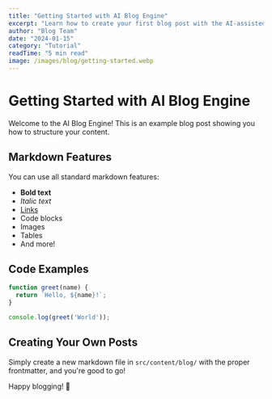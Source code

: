 ```yaml
---
title: "Getting Started with AI Blog Engine"
excerpt: "Learn how to create your first blog post with the AI-assisted blog engine."
author: "Blog Team"
date: "2024-01-15"
category: "Tutorial"
readTime: "5 min read"
image: /images/blog/getting-started.webp
---
```


# Getting Started with AI Blog Engine

Welcome to the AI Blog Engine! This is an example blog post showing you how to structure your content.

## Markdown Features

You can use all standard markdown features:

- **Bold text**
- *Italic text*
- [Links](https://example.com)
- Code blocks
- Images
- Tables
- And more!

## Code Examples

```javascript
function greet(name) {
  return `Hello, ${name}!`;
}

console.log(greet('World'));
```

## Creating Your Own Posts

Simply create a new markdown file in `src/content/blog/` with the proper frontmatter, and you're good to go!

Happy blogging! 🚀
